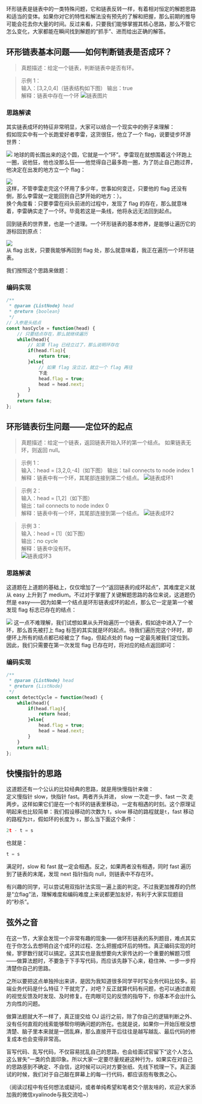 环形链表是链表中的一类特殊问题，它和链表反转一样，有着相对恒定的解题思路和适当的变体。如果你对它的特性和解法没有预先的了解和把握，那么前期的推导可能会花去你大量的时间。反过来看，只要我们能够掌握其核心思路，那么不管它怎么变化，大家都能在瞬间找到解题的“抓手”、进而给出正确的解答。    

## 环形链表基本问题——如何判断链表是否成环？    
> 真题描述：给定一个链表，判断链表中是否有环。   


> 示例 1：   
输入：[3,2,0,4]（链表结构如下图）
输出：true   
解释：链表中存在一个环
![链表图片](img\11\1.image)
### 思路解读  
其实链表成环的特征非常明显，大家可以结合一个现实中的例子来理解：   
假如现实中有一个长跑爱好者李雷，这货很狂，他立了一个 flag，说要徒步环游世界：   

![](img\11\2.image) 
地球的周长围出来的这个圆，它就是一个“环”。李雷现在就想围着这个环跑上一圈，说他狂，他也没那么狂——他觉得自己最多跑一圈，为了防止自己跑过界，他决定在出发的地方立一个 flag：   

![](img\11\3.image)  
这样，不管李雷走完这个环用了多少年，世事如何变迁，只要他的 flag 还没有倒，那么李雷就一定能回到自己梦开始的地方：）。    
换个角度看：只要李雷在闷头前进的过程中，发现了 flag 的存在，那么就意味着，李雷确实走了一个环。毕竟若这是一条线，他将永远无法回到起点。   
 
回到链表的世界里，也是一个道理。一个环形链表的基本修养，是能够让遍历它的游标回到原点：   

![](img\11\4.image)   
从 flag 出发，只要我能够再回到 flag 处，那么就意味着，我正在遍历一个环形链表。   
  
我们按照这个思路来做题：   
### 编码实现
```js
/**
 * @param {ListNode} head
 * @return {boolean}
 */
// 入参是头结点 
const hasCycle = function(head) {
    // 只要结点存在，那么就继续遍历
    while(head){
        // 如果 flag 已经立过了，那么说明环存在
        if(head.flag){
            return true;
        }else{
            // 如果 flag 没立过，就立一个 flag 再往
            下走
            head.flag = true;
            head = head.next;
        }
    }
    return false;
};

```

## 环形链表衍生问题——定位环的起点   
> 真题描述：给定一个链表，返回链表开始入环的第一个结点。 如果链表无环，则返回 null。   



> 示例 1：     
输入：head = [3,2,0,-4]（如下图）
输出：tail connects to node index 1
解释：链表中有一个环，其尾部连接到第二个结点。
![链表成环1](img\11\1.image)

> 示例 2：    
输入：head = [1,2]（如下图）    
输出：tail connects to node index 0   
解释：链表中有一个环，其尾部连接到第一个结点。
![链表成环2](img\11\6.image)


> 示例 3：   
输入：head = [1]（如下图）   
输出：no cycle   
解释：链表中没有环。  
![链表成环3](img\11\7.image)  
  
### 思路解读  
这道题在上道题的基础上，仅仅增加了一个“返回链表的成环起点”，其难度定义就从 easy 上升到了 medium。不过对于掌握了关键解题思路的各位来说，这道题仍然是 easy——因为如果一个结点是环形链表成环的起点，那么它一定是第一个被发现 flag 标志已存在的结点：   


![](img\11\8.image)
这一点不难理解，我们试想如果从头开始遍历一个链表，假如途中进入了一个环，那么首先被打上 flag 标签的其实就是环的起点。待我们遍历完这个环时，即便环上所有的结点都已经被立了 flag，但起点处的 flag 一定最先被我们定位到。因此，我们只需要在第一次发现 flag 已存在时，将对应的结点返回即可：  

### 编码实现 
```js
/**
 * @param {ListNode} head
 * @return {ListNode}
 */
const detectCycle = function(head) {
    while(head){
        if(head.flag){
            return head;
        }else{
            head.flag = true;
            head = head.next;
        }
    }
    return null;
};
```
## 快慢指针的思路
这道题还有一个公认的比较经典的思路，就是用快慢指针来做：   
定义慢指针 slow，快指针 fast。两者齐头并进， slow 一次走一步、fast 一次 走两步。这样如果它们是在一个有环的链表里移动，一定有相遇的时刻。这个原理证明起来也比较简单：我们假设移动的次数为 t，slow 移动的路程就是`t`，fast 移动的路程为`2t`，假如环的长度为 `s`，那么当下面这个条件：  
```js
2t - t = s
```
也就是：  
```js
t = s
```
满足时，slow 和 fast 就一定会相遇。反之，如果两者没有相遇，同时 fast 遍历到了链表的末尾，发现 next 指针指向 null，则链表中不存在环。   
    
有兴趣的同学，可以尝试用双指针法实现一遍上面的判定。不过我更加推荐的仍然是“立flag”法，理解难度和编码难度上来说都更加友好，有利于大家实现题目的“秒杀”。     
  

## 弦外之音
在这一节，大家会发现一个非常有趣的现象——做环形链表的系列题目，难点其实在于你怎么去想明白这个成环的过程、怎么把握成环后的特性。真正编码实现的时候，寥寥数行就可以搞定。这其实也是我想要向大家传达的一个重要的解题习惯——做算法题时，不要急于下手写代码，而应该先静下心来，稳住神、一步一步捋清楚你自己的思路。

之所以要把这点单独拎出来讲，是因为我知道很多同学平时写业务代码比较多。前端业务代码是什么特征？干就完了，对吧？反正就算代码有问题，也可以通过直观的视觉反馈及时发现、及时修复。在肉眼可见的反馈的指导下，你基本不会出什么方向性的问题。   

做算法题就大不一样了，真正提交给 OJ 运行之前，除了你自己的逻辑判断之外、没有任何直观的线索能够帮你明确问题的所在。也就是说，如果你一开始压根没想清楚、脑子里本来就是一团乱麻，那么直接开干后往往是越写越乱、最后代码的修复成本也会变得非常高。   

盲写代码、乱写代码，不仅容易扰乱自己的思路，也会给面试官留下“这个人怎么这么冒失”一类的负面印象。所以大家一定要尽量规避这种行为，如果实在对自己的思路感到不确定、不自信，这时候可以问对方要张纸、先线下梳理一下。真正面试的时候，我们对于自己敲在屏幕上的每一行代码，都应该抱有敬畏之心。   




（阅读过程中有任何想法或疑问，或者单纯希望和笔者交个朋友啥的，欢迎大家添加我的微信xyalinode与我交流哈~）